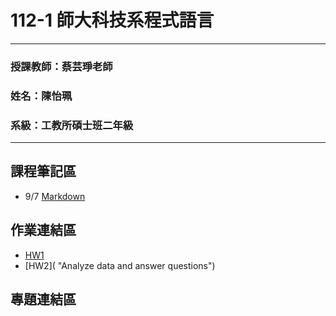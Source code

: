 # 112-1 師大科技系程式語言
* * *
### 授課教師：蔡芸琤老師
### 姓名：陳怡珮
### 系級：工教所碩士班二年級
* * *

## 課程筆記區
* 9/7 [Markdown](https://github.com/othree/markdown-syntax-zhtw/blob/master/ "Markdown Syntax") 

## 作業連結區
+ [HW1]("HW1/HW1.ipynb")
+ [HW2]( "Analyze data and answer questions")
## 專題連結區

